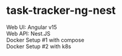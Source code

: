 # task-tracker-ng-nest
Web UI: Angular v15 \
Web API: Nest.JS \
Docker Setup #1 with compose \
Docker Setup #2 with k8s
